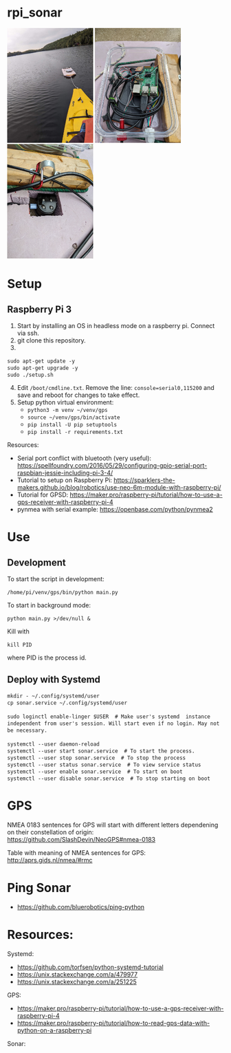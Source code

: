 # rpi_sonar

<img src="doc/PXL_20220918_143724242-min.jpg" alt="drawing" width="200"/>
<img src="doc/PXL_20220917_160154237-min.jpg" alt="drawing" width="200"/>
<img src="doc/PXL_20220917_160205434-min.jpg" alt="drawing" width="200"/>


# Setup

## Raspberry Pi 3

1. Start by installing an OS in headless mode on a raspberry pi. Connect via ssh.
2. git clone this repository.
3. 
  ```
  sudo apt-get update -y
  sudo apt-get upgrade -y
  sudo ./setup.sh
  ```
4. Edit `/boot/cmdline.txt`. Remove the line: `console=serial0,115200` and save and reboot for changes to take effect.
5. Setup python virtual environment:
   - `python3 -m venv ~/venv/gps`
   - `source ~/venv/gps/bin/activate`
   - `pip install -U pip setuptools`
   - `pip install -r requirements.txt`

Resources:
- Serial port conflict with bluetooth (very useful): https://spellfoundry.com/2016/05/29/configuring-gpio-serial-port-raspbian-jessie-including-pi-3-4/
- Tutorial to setup on Raspberry Pi: https://sparklers-the-makers.github.io/blog/robotics/use-neo-6m-module-with-raspberry-pi/
- Tutorial for GPSD: https://maker.pro/raspberry-pi/tutorial/how-to-use-a-gps-receiver-with-raspberry-pi-4
- pynmea with serial example: https://openbase.com/python/pynmea2

# Use

## Development

To start the script in development:
```console
/home/pi/venv/gps/bin/python main.py
```


To start in background mode:
```console
python main.py >/dev/null &
```

Kill with
```
kill PID
```
where PID is the process id.

## Deploy with Systemd

```console
mkdir - ~/.config/systemd/user
cp sonar.service ~/.config/systemd/user

sudo loginctl enable-linger $USER  # Make user's systemd  instance independent from user's session. Will start even if no login. May not be necessary.

systemctl --user daemon-reload
systemctl --user start sonar.service  # To start the process. 
systemctl --user stop sonar.service  # To stop the process
systemctl --user status sonar.service  # To view service status
systemctl --user enable sonar.service  # To start on boot
systemctl --user disable sonar.service  # To stop starting on boot
```

# GPS

NMEA 0183 sentences for GPS will start with different letters dependening on their constellation of origin: https://github.com/SlashDevin/NeoGPS#nmea-0183

Table with meaning of NMEA sentences for GPS: http://aprs.gids.nl/nmea/#rmc


# Ping Sonar

- https://github.com/bluerobotics/ping-python

# Resources:
Systemd:
- https://github.com/torfsen/python-systemd-tutorial
- https://unix.stackexchange.com/a/479977
- https://unix.stackexchange.com/a/251225

GPS:
- https://maker.pro/raspberry-pi/tutorial/how-to-use-a-gps-receiver-with-raspberry-pi-4
- https://maker.pro/raspberry-pi/tutorial/how-to-read-gps-data-with-python-on-a-raspberry-pi

Sonar:


 
